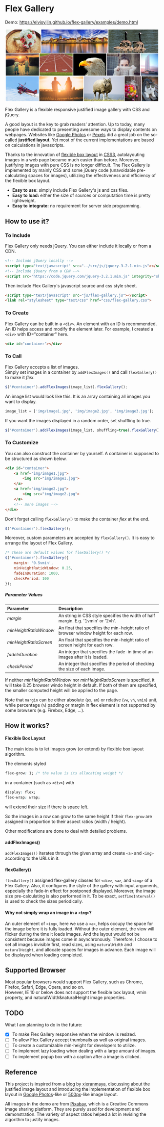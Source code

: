 # Flex Gallery

Demo: https://elvisyjlin.github.io/flex-gallery/examples/demo.html

[![Demo](examples/readme-img.png "Demo")](https://elvisyjlin.github.io/flex-gallery/examples/demo.html)

Flex Gallery is a flexible responsive justified image gallery with CSS and jQuery.

A good layout is the key to grab readers' attention. Up to today, 
many people have dedicated to presenting awesome ways to display contents on webpages.
Websites like [Google Photos](https://photos.google.com) or [Pexels](https://www.pexels.com/) 
did a great job on the so-called **justified layout**. 
Yet most of the current implementations are based on calculations in javascripts. 

Thanks to the innovation of 
[flexible box layout](https://developer.mozilla.org/en-US/docs/Web/CSS/CSS_Flexible_Box_Layout) 
in [CSS3](https://developer.mozilla.org/en-US/docs/Web/CSS/CSS3), 
autolayouting images in a web page became much easier than before.
Moreover, justifying images with pure CSS is no longer difficult.
The Flex Gallery is implemented by mainly CSS and some jQuery code (unavoidable pre-calculating spaces for images), 
utilizing the effectiveness and efficiency of the flexible box layout.

* **Easy to use:** simply include Flex Gallery's js and css files.
* **Easy to load:** either the size of sources or computation time is pretty lightweight.
* **Easy to integrate:** no requirement for server side programming.

## How to use it?

### To Include

Flex Gallery only needs jQuery. You can either include it locally or from a CDN.
```html
<!-- Include jQuery locally -->
<script type="text/javascript" src="../src/js/jquery-3.2.1.min.js"></script>
<!-- Include jQuery from a CDN -->
<script src="https://code.jquery.com/jquery-3.2.1.min.js" integrity="sha256-hwg4gsxgFZhOsEEamdOYGBf13FyQuiTwlAQgxVSNgt4=" crossorigin="anonymous"></script>
```

Then include Flex Gallery's javascript source and css style sheet.
```html
<script type="text/javascript" src="js/flex-gallery.js"></script>
<link rel="stylesheet" type="text/css" href="css/flex-gallery.css">
```

### To Create

Flex Gallery can be built in a `<div>`. An element with an ID is recommended. 
An ID helps access and modify the element later. For example, I created a `<div>` with ID="container" here.
```html
<div id="container"></div>
```

### To Call

Flex Gallery accepts a list of images.  
Simply set images in a container by `addFlexImages()` and call `flexGallery()` to make it *flex*.
```javascript
$('#container').addFlexImages(image_list).flexGallery();
```

An image list would look like this. It is an array containing all images you want to display.
```javascript
image_list = ['img/image1.jpg', 'img/image2.jpg', 'img/image3.jpg'];
```

If you want the images displayed in a random order, set shuffling to true.
```javascript
$('#container').addFlexImages(image_list, shuffling=true).flexGallery();
```

### To Customize

You can also construct the container by yourself.
A container is supposed to be structured as shown below.
```html
<div id="container">
    <a href="img/image1.jpg">
        <img src="img/image1.jpg">
    </a>
    <a href="img/image2.jpg">
        <img src="img/image2.jpg">
    </a>
    <!-- more images -->
</div>
```

Don't forget calling `flexGallery()` to make the container *flex* at the end.
```javascript
$('#container').flexGallery();
```

Moreover, custom parameters are accepted by `flexGallery()`. It is easy to arrange the layout of Flex Gallery.
```javascript
/* These are default values for flexGallery() */
$('#container').flexGallery({
    margin: '0.5vmin', 
    minHeightRatioWindow: 0.25, 
    fadeInDuration: 1000, 
    checkPeriod: 100
});
```

##### Parameter Values

Parameter               | Description
:---------------------- | :----------------------
*margin*                | An string in CSS style specifies the width of half margin. E.g. '1vmin' or '2vh'.
*minHeightRatioWindow*  | An float that specifies the min-height ratio of browser window height for each row.
*minHeightRatioScreen*  | An float that specifies the min-height ratio of screen height for each row.
*fadeInDuration*        | An integer that specifies the fade-in time of an images after it is loaded.
*checkPeriod*           | An integer that specifies the period of checking the size of each image.

If neither *minHeightRatioWindow* nor *minHeightRatioScreen* is specified, it will take 0.25 browser windo height in default. 
If both of them are specified, the smaller computed height will be applied to the page.

Note that `margin` can be either absolute (`px`, `em`) or relative (`vw`, `vh`, `vmin`) unit, 
while percentage (`%`) padding or margin in flex element is not supported by some browsers (e.g. Firebox, Edge, ...).

## How it works?

#### Flexible Box Layout

The main idea is to let images grow (or extend) by flexible box layout algorithm.

The elements styled
```css
flex-grow: 1; /* the value is its allocating weight */
```
in a container (such as `<div>`) with
```css
display: flex;
flex-wrap: wrap;
```
will extend their size if there is space left.

So the images in a row can grow to the same height if their `flex-grow` are assigned in proportion to their aspect ratios (width / height).

Other modifications are done to deal with detailed problems.

#### addFlexImages()

`addFlexImages()` iterates through the given array and create `<a>` and `<img>` according to the URLs in it.

#### flexGallery()

`flexGallery()` assigned flex-gallery classes for `<div>`, `<a>`, and `<img>` of a Flex Gallery. 
Also, it configures the style of the gallery with input arguments, 
especially the fade-in effect for postponed displayed. Moreover, 
the image size pre-calculating is also performed in it. To be exact, 
`setTimeInterval()` is used to check the sizes periodically.

#### Why not simply wrap an image in a `<img>`?

An outer element of `<img>`, here we use a `<a>`, helps occupy the space for the image before it is fully loaded.
Without the outer element, the view will flicker during the time it loads images.
And the layout would not be consistent because images come in asynchronously.
Therefore, I choose to set all images invisible first, read sizes, using `naturalWidth` and `naturalHeight`, 
and allocate spaces for images in advance. Each image will be displayed when loading completed.

## Supported Browser

Most popular browsers would support Flex Gallery, such as Chrome, Firefox, Safari, Edge, Opera, and so on.  
However, IE 10 or below does not support the flexible box layout, vmin property, and naturalWidth&naturalHeight image properties.

## TODO

What I am planning to do in the future:  
- [x] To make Flex Gallery responsive when the window is resized.
- [ ] To allow Flex Gallery accept thumbnails as well as original images. 
- [ ] To create a customizable min-height for developers to utilize.
- [ ] To implement lazy loading when dealing with a large amount of images.
- [ ] To implement popup box with a caption after a image is clicked.

## Reference

This project is inspired from a [blog](https://github.com/xieranmaya/blog/issues/4) by [xieranmaya](https://github.com/xieranmaya), 
discussing about the justified image layout and introducing the implementation of flexible box layout in 
[Google Photos](https://photos.google.com)-like or [500px](https://500px.com/)-like image layout.

All images in the demo are from [Pixabay](https://pixabay.com/), which is a Creative Commons image sharing platform. 
They are purely used for development and demonstration. 
The variety of aspect ratios helped a lot in revising the algorithm to justify images.
